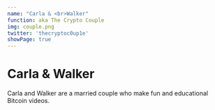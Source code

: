 ```yaml
---
name: "Carla & <br>Walker"
function: aka The Crypto Couple
img: couple.png
twitter: 'thecryptoc0up1e'
showPage: true
---
```


# Carla & Walker
 
Carla and Walker are a married couple who make fun and educational Bitcoin videos. 
<br><br>





